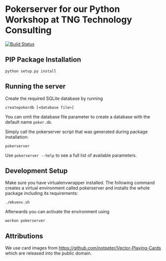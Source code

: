 # Pokerserver for our Python Workshop at TNG Technology Consulting

[![Build Status](https://travis-ci.org/MartinAltmayer/pokerserver.png)](https://travis-ci.org/MartinAltmayer/pokerserver)

## PIP Package Installation

    python setup.py install
    
## Running the server

Create the required SQLite database by running
    
    createpokerdb [<database file>]
    
You can omit the database file parameter to create a database with the default name `poker.db`.

Simply call the pokerserver script that was generated during package installation:
    
    pokerserver
    
Use `pokerserver --help` to see a full list of available parameters.
    
## Development Setup

Make sure you have virtualenvwrapper installed. The following command creates a virtual environment called pokerserver 
and installs the whole package including its requirements:

    ./mkvenv.sh
    
Afterwards you can activate the environment using

    workon pokerserver
   
## Attributions
We use card images from https://github.com/notpeter/Vector-Playing-Cards which are released into the public domain.
